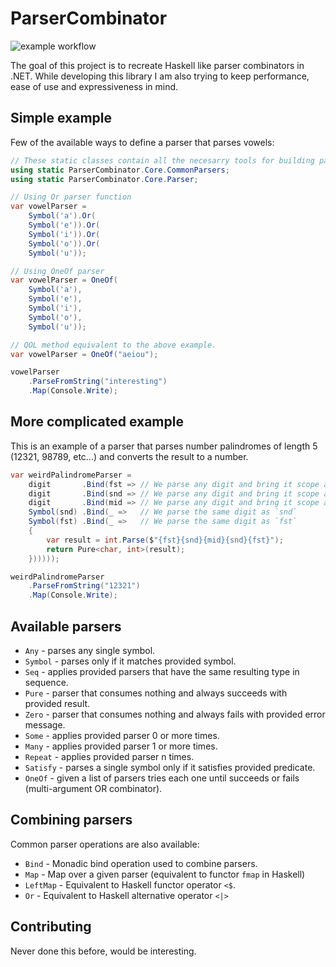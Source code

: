 # ParserCombinator

![example workflow](https://github.com/ArnasVaic/ParserCombinator/actions/workflows/ci.yaml/badge.svg)

The goal of this project is to recreate Haskell like parser combinators in .NET.
While developing this library I am also trying to keep performance, ease of use and expressiveness in mind.

## Simple example

Few of the available ways to define a parser that parses vowels:

```csharp
// These static classes contain all the necesarry tools for building parsers.
using static ParserCombinator.Core.CommonParsers;
using static ParserCombinator.Core.Parser;

// Using Or parser function
var vowelParser = 
    Symbol('a').Or(
    Symbol('e')).Or(
    Symbol('i')).Or(
    Symbol('o')).Or(
    Symbol('u'));

// Using OneOf parser
var vowelParser = OneOf(
    Symbol('a'),
    Symbol('e'),
    Symbol('i'),
    Symbol('o'),
    Symbol('u'));

// QOL method equivalent to the above example.
var vowelParser = OneOf("aeiou");

vowelParser
    .ParseFromString("interesting")
    .Map(Console.Write);

```

## More complicated example

This is an example of a parser that parses number palindromes of length 5 (12321, 98789, etc...) and converts the result to a number.

```csharp
var weirdPalindromeParser =
    digit       .Bind(fst => // We parse any digit and bring it scope as `fst`
    digit       .Bind(snd => // We parse any digit and bring it scope as `snd`
    digit       .Bind(mid => // We parse any digit and bring it scope as `mid`
    Symbol(snd) .Bind(_ =>   // We parse the same digit as `snd`
    Symbol(fst) .Bind(_ =>   // We parse the same digit as `fst`
    {
        var result = int.Parse($"{fst}{snd}{mid}{snd}{fst}");
        return Pure<char, int>(result);
    })))));

weirdPalindromeParser
    .ParseFromString("12321")
    .Map(Console.Write);
```

## Available parsers

- `Any` - parses any single symbol.
- `Symbol` - parses only if it matches provided symbol.
- `Seq` - applies provided parsers that have the same resulting type in sequence.
- `Pure` - parser that consumes nothing and always succeeds with provided result.
- `Zero` - parser that consumes nothing and always fails with provided error message.
- `Some` - applies provided parser 0 or more times.
- `Many` - applies provided parser 1 or more times.
- `Repeat` - applies provided parser n times.
- `Satisfy` - parses a single symbol only if it satisfies provided predicate.
- `OneOf` - given a list of parsers tries each one until succeeds or fails (multi-argument OR combinator).

## Combining parsers

Common parser operations are also available:

- `Bind` - Monadic bind operation used to combine parsers.
- `Map` - Map over a given parser (equivalent to functor `fmap` in Haskell)
- `LeftMap` - Equivalent to Haskell functor operator `<$`.
- `Or` - Equivalent to Haskell alternative operator `<|>`

## Contributing

Never done this before, would be interesting.
